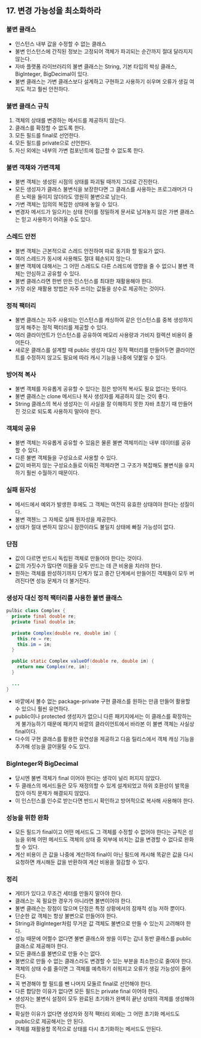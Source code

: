 ## 17. 변경 가능성을 최소화하라

### 불변 클래스

- 인스턴스 내부 값을 수정할 수 없는 클래스
- 불변 인스턴스에 간직된 정보는 고정되어 객체가 파괴되는 순간까지 절대 달라지지 않는다.
- 자바 플랫폼 라이브러리의 불변 클래스는 String, 기본 타입의 박싱 클래스, BigInteger, BigDecimal이 있다.
- 불변 클래스는 가변 클래스보다 설계하고 구현하고 사용하기 쉬우며 오류가 생길 여지도 적고  훨씬 안전하다.



### 불변 클래스 규칙

1. 객체의 상태를 변경하는 메서드를 제공하지 않는다.
2. 클래스를 확장할 수 없도록 한다.
3. 모든 필드를 final로 선언한다.
4. 모든 필드를 private으로 선언한다.
5. 자신 외에는 내부의 가변 컴포넌트에 접근할 수 없도록 한다.



### 불변 객채와 가변객체

- 불변 객체는 생성된 시점의 상태를 파괴될 때까지 그대로 간진한다.
- 모든 생성자가 클래스 불변식을 보장한다면 그 클래스를 사용하는 프로그래머가 다른 노력을 들이지 않더라도 영원히 불변으로 남는다.
- 가변 객체는 임의의 복잡한 상태에 놓일 수 있다.
- 변경자 메서드가 일으키는 상태 전이를 정밀하게 문서로 남겨놓지 않은 가변 클래스는 믿고 사용하기 어려울 수도 있다.



### 스레드 안전

- 불변 객체는 근본적으로 스레드 안전하여 따로 동기화 할 필요가 없다.
- 여러 스레드가 동시에 사용해도 절대 훼손되지 않는다.
- 불변 객체에 대해서는 그 어떤 스레드도 다른 스레드에 영향을 줄 수 없으니 불변 객체는 안심하고 공유할 수 있다.
- 불변 클래스라면 한번 만든 인스턴스를 최대한 재활용해야 한다.
- 가장 쉬운 재활용 방법은 자주 쓰이는 값들을 상수로 제공하는 것이다.



### 정적 팩터리

- 불변 클래스는 자주 사용되는 인스턴스를 캐싱하여 같은 인스턴스를 중복 생성하지 않게 해주는 정적 팩터리를 제공할 수 있다.
- 여러 클라이언트가 인스턴스를 공유하여 메모리 사용량과 가비지 컬렉션 비용이 줄어든다.
- 새로운 클래스를 설계할 때 public 생성자 대신 정적 팩터리를 만들어두면 클라이언트를 수정하지 않고도 필요에 따라 캐시 기능을 나중에 덧붙일 수 있다.



### 방어적 복사

- 불변 객체를 자유롭게 공유할 수 있다는 점은 방어적 복사도 필요 없다는 뜻이다.
- 불변 클래스는 clone 메서드나 복사 생성자를 제공하지 않는 것이 좋다.
- String 클래스의 복사 생성자는 이 사실을 잘 이해하지 못한 자바 초창기 때 만들어진 것으로 되도록 사용하지 말아야 한다.



### 객체의 공유

- 불변 객체는 자유롭게 공유할 수 있음은 물론 불변 객체끼리는 내부 데이터를 공유할 수 있다.
- 다른 불변 객체들을 구성요소로 사용할 수 있다.
- 값이 바뀌지 않는 구성요소들로 이뤄진 객체라면 그 구조가 복잡해도 불변식을 유지하기 훨씬 수월하기 때문이다.



### 실패 원자성

- 메서드에서 예외가 발생한 후에도 그 객체는 여전히 유효한 상태여야 한다는 성질이다.
- 불변 객첸느 그 자체로 실패 원자성을 제공한다.
- 상태가 절대 변하지 않으니 잠깐이라도 불일치 상태에 빠질 가능성이 없다.



### 단점

- 값이 다르면 반드시 독립된 객체로 만들어야 한다는 것이다.
- 값의 가짓수가 많다면 이들을 모두 만드는 데 큰 비용을 치러야 한다.
- 원하는 객체를 완성하기까지 단계가 많고 중간 단계에서 만들어진 객체들이 모두 버려진다면 성능 문제가 더 불거진다.



### 생성자 대신 정적 팩터리를 사용한 불변 클래스

```java
pulbic class Complex {
  private final double re;
  private final double im;
  
  private Complex(double re, double im) {
    this.re = re;
    this.im = im;
  }
  
  public static Complex valueOf(double re, double im) {
    return new Complex(re, im);
  }
  
  ...
}
```

- 바깥에서 볼수 없는 package-private 구현 클래스를 원하는 만큼 만들어 활용할 수 있으니 훨씬 유연하다.
- public이나 protected 생성자가 없으니 다른 패키지에서는 이 클래스를 확장하는 게 불가능하기 때문에 패키지 바깥의 클라이언트에서 바라본 이 불변 객체는 사실상 final이다.
- 다수의 구현 클래스를 활용한 유연성을 제공하고 다음 릴리스에서 객체 캐싱 기능을 추가해 성능을 끌어올릴 수도 있다.



### BigInteger와 BigDecimal

- 당시엔 불변 객체가 final 이어야 한다는 생각이 널리 퍼지지 않았다.
- 두 클래스의 메서드들은 모두 재정의할 수 있게 설계되었고 하위 호환성이 발목을 잡아 아직 문제가 해결되지 않았다.
- 이 인스턴스를 인수로 받는다면 반드시 확인하고 방어적으로 복사해 사용해야 한다.



### 성능을 위한 완화

- 모든 필드가 final이고 어떤 메서드도 그 객체를 수정할 수 없어야 한다는 규칙은 성능을 위해 어떤 메서드도 객체의 상태 중 외부에 비치는 값을 변경할 수 없다로 완화할 수 있다.
- 계산 비용이 큰 값을 나중에 계산하여 final이 아닌 필드에 캐시해 똑같은 값을 다시 요청하면 캐시해둔 값을 반환하여 계산 비용을 절감할 수 있다.



### 정리

- 게터가 있다고 무조건 세터를 만들지 말아야 한다.
- 클래스는 꼭 필요한 경우가 아니라면 불변이어야 한다.
- 불변 클래슨는 장점이 많으며 단점은 특정 상황에서의 잠재적 성능 저하 뿐이다.
- 단순한 값 객체는 항상 불변으로 만들어야 한다.
- String과 BigInteger처럼 무거운 값 객체도 불변으로 만들 수 있는지 고려해야 한다.
- 성능 때문에 어쩔수 없다면 불변 클래스와 쌍을 이루는 갑녀 동반 클래스를 public 클래스로 제공해야 한다.
- 모든 클래스를 불변으로 만들 수는 없다.
- 불변으로 만들 수 없는 클래스라도 변경할 수 있는 부분을 최소한으로 줄여야 한다.
- 객체의 상태 수를 줄이면 그 객체를 예측하기 쉬워지고 오류가 생길 가능성이 줄어든다.
- 꼭 변경해야 할 필드를 뺀 나머지 모둘르 final로 선언해야 한다.
- 다른 합당한 이유가 없다면 모든 필드는 private final 이어야 한다.
- 생성자는 불변식 설정이 모두 완료된 초기화가 완벽히 끝난 상태의 객체를 생성해야 한다.
- 확실한 이유가 없다면 생성자와 정적 팩터리 외에는 그 어떤 초기화 메서드도 public으로 제공해서는 안 된다.
- 객체를 재활용할 목적으로 상태를 다시 초기화하는 메서드도 안된다.

